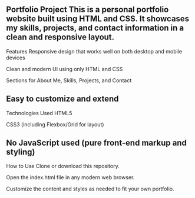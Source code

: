 Portfolio Project
This is a personal portfolio website built using HTML and CSS. It showcases my skills, projects, and contact information in a clean and responsive layout.
--------------------------------------------
Features
Responsive design that works well on both desktop and mobile devices

Clean and modern UI using only HTML and CSS

Sections for About Me, Skills, Projects, and Contact

Easy to customize and extend
-------------------------------------------------------------------
Technologies Used
HTML5

CSS3 (including Flexbox/Grid for layout)

No JavaScript used (pure front-end markup and styling)
------------------------------------------------------------------------
How to Use
Clone or download this repository.

Open the index.html file in any modern web browser.

Customize the content and styles as needed to fit your own portfolio.
